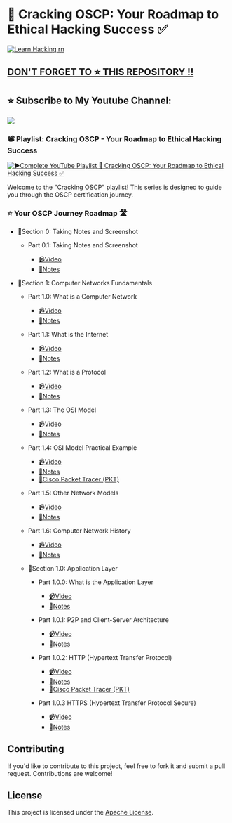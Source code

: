 # 🔐 Cracking OSCP: Your Roadmap to Ethical Hacking Success ✅

[![Learn Hacking rn](https://readme-typing-svg.demolab.com?font=Cedarville+Cursive&size=35&pause=1000&color=FFFF00&background=FFFFFF00&random=false&width=600&height=60&lines=%E2%9C%A8Learn+Ethical+Hacking+For+Free!!%E2%9C%A8)](https://linktr.ee/HackProKP)

## [DON'T FORGET TO ⭐ THIS REPOSITORY !!](https://github.com/at0m-b0mb/Cracking-OSCP-Your-Roadmap-to-Ethical-Hacking-Success/stargazers)

## ⭐ Subscribe to My Youtube Channel:
[<img src="https://custom-icon-badges.demolab.com/badge/-Subscribe%20For%20More-red?style=for-the-badge&logo=video&logoColor=white"/>](https://www.youtube.com/@HackProKP?sub_confirmation=1)


### 📽️ Playlist: Cracking OSCP - Your Roadmap to Ethical Hacking Success

<a href="https://www.youtube.com/watch?v=MvkNbn8i2so&list=PLyrv3TPh3ejYNZipa0OIUvkdjHeUTRJ3J&index=1&t=0s">
  <picture>
    <source media="(prefers-color-scheme: dark)" srcset="https://ytcards.demolab.com/?id=df-xmVLSasc&title=%F0%9F%94%90%20Cracking%20OSCP:%20Your%20Roadmap%20to%20Ethical%20Hacking%20Success%20%E2%9C%85&lang=en&timestamp=1704631419&background_color=%230d1117&title_color=%23ffffff&stats_color=%23dedede&max_title_lines=2&width=250&border_radius=5&duration=50000">
    <img src="https://ytcards.demolab.com/?id=df-xmVLSasc&title=%F0%9F%94%90%20Cracking%20OSCP:%20Your%20Roadmap%20to%20Ethical%20Hacking%20Success%20%E2%9C%85&lang=en&timestamp=1704631419&background_color=%230d1117&title_color=%23ffffff&stats_color=%23dedede&max_title_lines=2&width=250&border_radius=5&duration=50000" alt="▶️Complete YouTube Playlist 🔐 Cracking OSCP: Your Roadmap to Ethical Hacking Success ✅" title="▶️Complete YouTube Playlist 🔐 Cracking OSCP: Your Roadmap to Ethical Hacking Success ✅">
  </picture>
</a>

Welcome to the "Cracking OSCP" playlist! This series is designed to guide you through the OSCP certification journey.

### ⭐ Your OSCP Journey Roadmap 🛣️

+ 🥇Section 0: Taking Notes and Screenshot
  + Part 0.1: Taking Notes and Screenshot

    - [📹Video](https://www.youtube.com/watch?v=MvkNbn8i2so)
    - [📝Notes](https://github.com/at0m-b0mb/Cracking-OSCP-Your-Roadmap-to-Ethical-Hacking-Success/blob/main/Video%20Notes/Section%200.%20Taking%20Notes%20and%20Screenshot/Part%200.1%20Taking%20Notes%20and%20Screenshot%20-%20OSCP%20SERIES.pdf)

+ 🥇Section 1: Computer Networks Fundamentals
  + Part 1.0: What is a Computer Network

    - [📹Video](https://www.youtube.com/watch?v=9LHsVjGe504)
    - [📝Notes](https://github.com/at0m-b0mb/Cracking-OSCP-Your-Roadmap-to-Ethical-Hacking-Success/blob/main/Video%20Notes/Section%201.%20Computer%20Networks%20Fundamentals/Part%201.0%20What%20is%20a%20Computer%20Network%20-%20Computer%20Networks%20Fundamentals.pdf)

  + Part 1.1: What is the Internet

    - [📹Video](https://www.youtube.com/watch?v=iV2iCXcB6E8)
    - [📝Notes](https://github.com/at0m-b0mb/Cracking-OSCP-Your-Roadmap-to-Ethical-Hacking-Success/blob/main/Video%20Notes/Section%201.%20Computer%20Networks%20Fundamentals/Part%201.1%20What%20is%20the%20Internet%20-%20Computer%20Networks%20Fundamentals.pdf)

  + Part 1.2: What is a Protocol

    - [📹Video](https://www.youtube.com/watch?v=kOGot8npd00)
    - [📝Notes](https://github.com/at0m-b0mb/Cracking-OSCP-Your-Roadmap-to-Ethical-Hacking-Success/blob/main/Video%20Notes/Section%201.%20Computer%20Networks%20Fundamentals/Part%201.2%20What%20is%20a%20protocol%20-%20Computer%20Networks%20Fundamentals.pdf)

  + Part 1.3: The OSI Model

    - [📹Video](https://youtu.be/mj1s_CeDwlA)
    - [📝Notes](https://github.com/at0m-b0mb/Cracking-OSCP-Your-Roadmap-to-Ethical-Hacking-Success/blob/main/Video%20Notes/Section%201.%20Computer%20Networks%20Fundamentals/Part%201.3%20The%20OSI%20model%20-%20Computer%20Networks%20Fundamentals.pdf)

  + Part 1.4: OSI Model Practical Example

    - [📹Video](https://youtu.be/u2Ni5ohTatI)
    - [📝Notes](https://github.com/at0m-b0mb/Cracking-OSCP-Your-Roadmap-to-Ethical-Hacking-Success/blob/main/Video%20Notes/Section%201.%20Computer%20Networks%20Fundamentals/Part%201.4%20OSI%20Model%20Practical%20Example%20-%20Computer%20Networks%20Fundamentals.pdf)
    - [🛜Cisco Packet Tracer (PKT)](https://github.com/at0m-b0mb/Cracking-OSCP-Your-Roadmap-to-Ethical-Hacking-Success/blob/main/Resources/Cisco%20Packet%20Tracer/Part%201.4%20OSI%20Model%20Practical%20Example%20-%20Computer%20Networks%20Fundamentals.pkt)

  + Part 1.5: Other Network Models

    - [📹Video](https://youtu.be/ngprr3x1iIQ)
    - [📝Notes](https://github.com/at0m-b0mb/Cracking-OSCP-Your-Roadmap-to-Ethical-Hacking-Success/blob/main/Video%20Notes/Section%201.%20Computer%20Networks%20Fundamentals/Part%201.5%20Other%20Network%20models%20-%20Computer%20Networks%20Fundamentals.pdf)

  + Part 1.6: Computer Network History

    - [📹Video](https://youtu.be/Ik4Kdr-dE4A)
    - [📝Notes](https://github.com/at0m-b0mb/Cracking-OSCP-Your-Roadmap-to-Ethical-Hacking-Success/blob/main/Video%20Notes/Section%201.%20Computer%20Networks%20Fundamentals/Part%201.6%20Computer%20Networks%20history%20-%20Computer%20Networks%20Fundamentals.pdf)
    
  + 🥇Section 1.0: Application Layer
    + Part 1.0.0: What is the Application Layer 

      - [📹Video](https://youtu.be/wM3KOIYr0kE)
      - [📝Notes](https://github.com/at0m-b0mb/Cracking-OSCP-Your-Roadmap-to-Ethical-Hacking-Success/blob/main/Video%20Notes/Section%201.%20Computer%20Networks%20Fundamentals/Section%201.1.%20Application%20Layer/Part%201.0.0%20What%20is%20the%20Application%20Layer.pdf)

    + Part 1.0.1: P2P and Client-Server Architecture

      - [📹Video](https://youtu.be/df-xmVLSasc)
      - [📝Notes](https://github.com/at0m-b0mb/Cracking-OSCP-Your-Roadmap-to-Ethical-Hacking-Success/blob/main/Video%20Notes/Section%201.%20Computer%20Networks%20Fundamentals/Section%201.1.%20Application%20Layer/Part%201.0.1%20P2P%20and%20Client-Server%20Architecture.pdf)

    + Part 1.0.2: HTTP (Hypertext Transfer Protocol)

      - [📹Video](https://youtu.be/7tjVdZ3uNmc)
      - [📝Notes](https://github.com/at0m-b0mb/Cracking-OSCP-Your-Roadmap-to-Ethical-Hacking-Success/blob/main/Video%20Notes/Section%201.%20Computer%20Networks%20Fundamentals/Section%201.1.%20Application%20Layer/Part%201.0.2%20HTTP%20(Hypertext%20Transfer%20Protocol).pdf)
      - [🛜Cisco Packet Tracer (PKT)](https://github.com/at0m-b0mb/Cracking-OSCP-Your-Roadmap-to-Ethical-Hacking-Success/blob/main/Resources/Cisco%20Packet%20Tracer/Part%201.0.2%20HTTP%20(Hypertext%20Transfer%20Protocol).pkt)

    + Part 1.0.3 HTTPS (Hypertext Transfer Protocol Secure)
      - [📹Video]()
      - [📝Notes](https://github.com/at0m-b0mb/Cracking-OSCP-Your-Roadmap-to-Ethical-Hacking-Success/blob/main/Video%20Notes/Section%201.%20Computer%20Networks%20Fundamentals/Section%201.1.%20Application%20Layer/Part%201.0.3%20HTTPS%20(Hypertext%20Transfer%20Protocol%20Secure).pdf)


## Contributing
If you'd like to contribute to this project, feel free to fork it and submit a pull request. Contributions are welcome!

## License
This project is licensed under the [Apache License](LICENSE).
